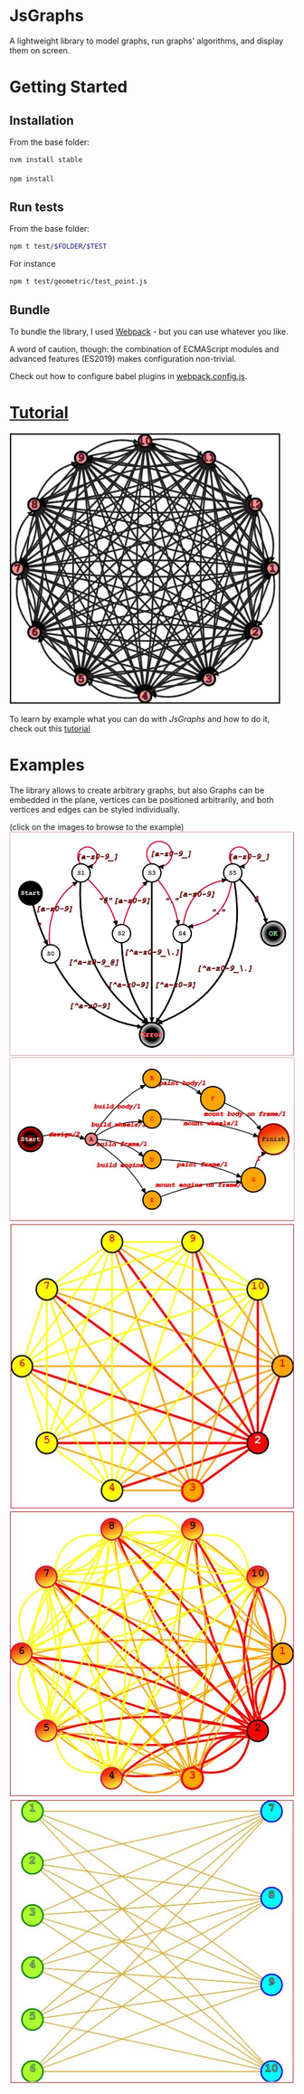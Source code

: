 # **JsGraphs**
A lightweight library to model graphs, run graphs' algorithms, and display them on screen.

# **Getting Started**

## **Installation**

From the base folder:

```bash
nvm install stable

npm install
```

## **Run tests**

From the base folder:

```bash
npm t test/$FOLDER/$TEST
```

For instance

```bash
npm t test/geometric/test_point.js
```

## **Bundle**

To bundle the library, I used [Webpack](https://webpack.js.org) - but you can use whatever you like.

A word of caution, though: the combination of ECMAScript modules and advanced features (ES2019) makes configuration non-trivial.

Check out how to configure babel plugins in [webpack.config.js](./webpack.config.js).

# [**Tutorial**](./readme/tutorial.md)

![A complete directed Graph](./readme/img/tutorial_graph_complete_1.JPG)

To learn by example what you can do with _JsGraphs_ and how to do it, check out this [tutorial](./readme/tutorial.md)

# **Examples**

The library allows to create arbitrary graphs, but also
Graphs can be embedded in the plane, vertices can be positioned arbitrarily, and both vertices and edges can be styled individually.

(click on the images to browse to the example)
[![FSA](readme/img/regex_fsa.jpg)](readme/examples.md#regex-finite-state-automaton)
[![DAG](readme/img/dag.jpg)](readme/examples.md#dag)
[![Complete Graph](readme/img/complete.jpg)![Same Complete Graph, with arc rather than segments](readme/img/complete_arcs.jpg)](readme/examples.md#complete-graphs)
[![Bipartite Complete Graph](readme/img/bipartite_complete.jpg)](readme/examples.md#complete-bipartite-graphs)